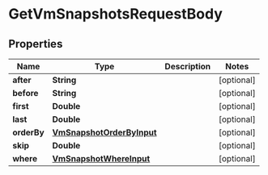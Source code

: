 

# GetVmSnapshotsRequestBody


## Properties

Name | Type | Description | Notes
------------ | ------------- | ------------- | -------------
**after** | **String** |  |  [optional]
**before** | **String** |  |  [optional]
**first** | **Double** |  |  [optional]
**last** | **Double** |  |  [optional]
**orderBy** | [**VmSnapshotOrderByInput**](VmSnapshotOrderByInput.md) |  |  [optional]
**skip** | **Double** |  |  [optional]
**where** | [**VmSnapshotWhereInput**](VmSnapshotWhereInput.md) |  |  [optional]



